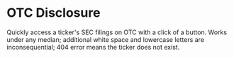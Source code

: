 # OTC Disclosure
 Quickly access a ticker's SEC filings on OTC with a click of a button. Works under any median; additional white space and lowercase letters are inconsequential; 404 error means the ticker does not exist. 
